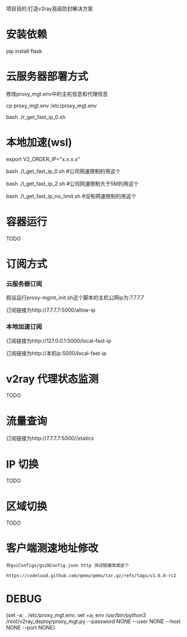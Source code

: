 项目目的:打造v2ray高级防封解决方案

# 安装依赖
pip install flask

# 云服务器部署方式
修改proxy_mgt.env中的主机信息和代理信息

cp proxy_mgt.env /etc/proxy_mgt.env

bash ./r_get_fast_ip_0.sh

# 本地加速(wsl)
export V2_ORDER_IP="x.x.x.x"

bash ./l_get_fast_ip_0.sh #公司网速限制的用这个

bash ./l_get_fast_ip_2.sh #公司网速限制大于5M的用这个

bash ./l_get_fast_ip_no_limit.sh #没有网速限制的用这个

# 容器运行
TODO

# 订阅方式
### 云服务器订阅
假设运行proxy-mgmt_init.sh这个脚本的主机公网ip为:7.7.7.7

订阅链接为http://7.7.7.7:5000/allow-ip

### 本地加速订阅
订阅链接为http://127.0.0.1:5000/local-fast-ip

订阅链接为http://本机ip:5000/local-fast-ip

# v2ray 代理状态监测
TODO

# 流量查询
订阅链接为http://7.7.7.7:5000//statics

# IP 切换

TODO

# 区域切换

TODO

# 客户端测速地址修改

```
将guiConfigs/guiNConfig.json http 测试链接改成这个

https://codeload.github.com/qemu/qemu/tar.gz/refs/tags/v1.6.0-rc2
```

# DEBUG

(set -a; . /etc/proxy_mgt.env; set +a; env  /usr/bin/python3 /root/v2ray_deploy/proxy_mgt.py --password NONE --user NONE --host NONE --port NONE)
